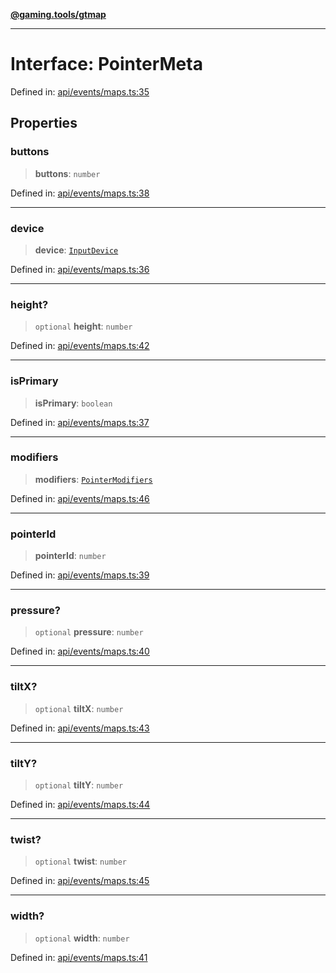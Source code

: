 [**@gaming.tools/gtmap**](README.md)

***

# Interface: PointerMeta

Defined in: [api/events/maps.ts:35](https://github.com/gamingtools/gt-map/blob/456675b84d19e7c9d557294c3b19a4bb0dcd9d51/packages/gtmap/src/api/events/maps.ts#L35)

## Properties

### buttons

> **buttons**: `number`

Defined in: [api/events/maps.ts:38](https://github.com/gamingtools/gt-map/blob/456675b84d19e7c9d557294c3b19a4bb0dcd9d51/packages/gtmap/src/api/events/maps.ts#L38)

***

### device

> **device**: [`InputDevice`](TypeAlias.InputDevice.md)

Defined in: [api/events/maps.ts:36](https://github.com/gamingtools/gt-map/blob/456675b84d19e7c9d557294c3b19a4bb0dcd9d51/packages/gtmap/src/api/events/maps.ts#L36)

***

### height?

> `optional` **height**: `number`

Defined in: [api/events/maps.ts:42](https://github.com/gamingtools/gt-map/blob/456675b84d19e7c9d557294c3b19a4bb0dcd9d51/packages/gtmap/src/api/events/maps.ts#L42)

***

### isPrimary

> **isPrimary**: `boolean`

Defined in: [api/events/maps.ts:37](https://github.com/gamingtools/gt-map/blob/456675b84d19e7c9d557294c3b19a4bb0dcd9d51/packages/gtmap/src/api/events/maps.ts#L37)

***

### modifiers

> **modifiers**: [`PointerModifiers`](Interface.PointerModifiers.md)

Defined in: [api/events/maps.ts:46](https://github.com/gamingtools/gt-map/blob/456675b84d19e7c9d557294c3b19a4bb0dcd9d51/packages/gtmap/src/api/events/maps.ts#L46)

***

### pointerId

> **pointerId**: `number`

Defined in: [api/events/maps.ts:39](https://github.com/gamingtools/gt-map/blob/456675b84d19e7c9d557294c3b19a4bb0dcd9d51/packages/gtmap/src/api/events/maps.ts#L39)

***

### pressure?

> `optional` **pressure**: `number`

Defined in: [api/events/maps.ts:40](https://github.com/gamingtools/gt-map/blob/456675b84d19e7c9d557294c3b19a4bb0dcd9d51/packages/gtmap/src/api/events/maps.ts#L40)

***

### tiltX?

> `optional` **tiltX**: `number`

Defined in: [api/events/maps.ts:43](https://github.com/gamingtools/gt-map/blob/456675b84d19e7c9d557294c3b19a4bb0dcd9d51/packages/gtmap/src/api/events/maps.ts#L43)

***

### tiltY?

> `optional` **tiltY**: `number`

Defined in: [api/events/maps.ts:44](https://github.com/gamingtools/gt-map/blob/456675b84d19e7c9d557294c3b19a4bb0dcd9d51/packages/gtmap/src/api/events/maps.ts#L44)

***

### twist?

> `optional` **twist**: `number`

Defined in: [api/events/maps.ts:45](https://github.com/gamingtools/gt-map/blob/456675b84d19e7c9d557294c3b19a4bb0dcd9d51/packages/gtmap/src/api/events/maps.ts#L45)

***

### width?

> `optional` **width**: `number`

Defined in: [api/events/maps.ts:41](https://github.com/gamingtools/gt-map/blob/456675b84d19e7c9d557294c3b19a4bb0dcd9d51/packages/gtmap/src/api/events/maps.ts#L41)
